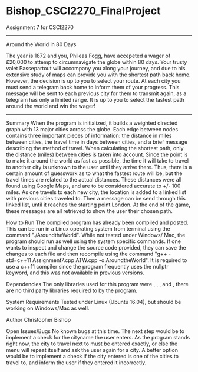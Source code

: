 # Bishop_CSCI2270_FinalProject
Assignment 7 for CSCI2270

___________________________________________________________________________

Around the World in 80 Days

The year is 1872 and you, Phileas Fogg, have accepeted a wager of £20,000 to attemp to circumnavigate the globe within 80 days. Your trusty valet Passepartout will accompany you along your journey, and due to his extensive study of maps can provide you with the shortest path back home. However, the decision is up to you to select your route. At each city you must send a telegram back home to inform them of your progress. This message will be sent to each previous city for them to transmit again, as a telegram has only a limited range. It is up to you to select the fastest path around the world and win the wager!

___________________________________________________________________________

Summary
When the program is initialized, it builds a weighted directed graph with 13 major cities across the globe. Each edge between nodes contains three important pieces of information: the distance in miles between cities, the travel time in days between cities, and a brief message describing the method of travel. When calculating the shortest path, only the distance (miles) between cities is taken into account. Since the point is to make it around the world as fast as possible, the time it will take to travel to another city is unknown to the user until they arrive there. Thus, there is a certain amount of guesswork as to what the fastest route will be, but the travel times are related to the actual distances. These distances were all found using Google Maps, and are to be considered accurate to +/- 100 miles. As one travels to each new city, the location is added to a linked list with previous cities traveled to. Then a message can be send through this linked list, until it reaches the starting point London. At the end of the game, these messages are all retrieved to show the user their chosen path.

How to Run
The compiled program has already been compiled and posted. This can be run in a Linux operating system from terminal using the command "./AroundtheWorld". While not tested under Windows/ Mac, the program should run as well using the system specific commands. If one wants to inspect and change the source code provided, they can save the changes to each file and then recompile using the command "g++ -std=c++11 Assignment7.cpp ATW.cpp -o AroundtheWorld". It is required to use a c++11 compiler since the program frequently uses the nullptr keyword, and this was not available in previous versions.

Dependencies
The only libraries used for this program were <iostream>, <vector>, <string>, and <climits>, there are no third party libraries required to by the program.

System Requirements
Tested under Linux (Ubuntu 16.04), but should be working on Windows/Mac as well.

Author
Christopher Bishop

Open Issues/Bugs
No known bugs at this time. The next step would be to implement a check for the cityname the user enters. As the program stands right now, the city to travel next to must be entered exactly, or else the menu will repeat itself and ask the user again for a city. A better option would be to implement a check if the city entered is one of the cities to travel to, and inform the user if they entered it incorrectly.

